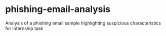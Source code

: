# phishing-email-analysis
Analysis of a phishing email sample highlighting suspicious characteristics for internship task
